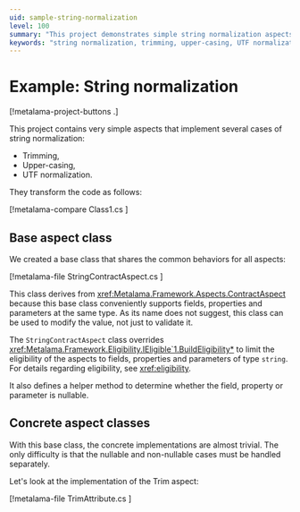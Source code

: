 ```yaml
---
uid: sample-string-normalization
level: 100
summary: "This project demonstrates simple string normalization aspects like trimming, upper-casing, and UTF normalization, using a base aspect class to handle common behaviors."
keywords: "string normalization, trimming, upper-casing, UTF normalization, .NET"
---
```


# Example: String normalization

[!metalama-project-buttons .]

This project contains very simple aspects that implement several cases of string normalization:

* Trimming,
* Upper-casing,
* UTF normalization.

They transform the code as follows:

[!metalama-compare Class1.cs ]

## Base aspect class

We created a base class that shares the common behaviors for all aspects:

[!metalama-file StringContractAspect.cs ]

This class derives from <xref:Metalama.Framework.Aspects.ContractAspect> because this base class conveniently supports fields, properties and parameters at the same type. As its name does not suggest, this class can be used to modify the value, not just to validate it. 

The `StringContractAspect` class overrides <xref:Metalama.Framework.Eligibility.IEligible`1.BuildEligibility*> to limit the eligibility of the aspects to fields, properties and parameters of type `string`. For details regarding eligibility, see <xref:eligibility>.

It also defines a helper method to determine whether the field, property or parameter is nullable.

## Concrete aspect classes

With this base class, the concrete implementations are almost trivial. The only difficulty is that the nullable and non-nullable cases must be handled separately.

Let's look at the implementation of the Trim aspect:

[!metalama-file TrimAttribute.cs ]



